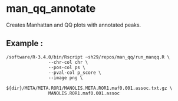 # man_qq_annotate
Creates Manhattan and QQ plots with annotated peaks.

## Example :

```
/software/R-3.4.0/bin/Rscript ~sh29/repos/man_qq/run_manqq.R \
                --chr-col chr \
                --pos-col ps \
                --pval-col p_score \
                --image png \
                ${dir}/META/META.ROR1/MANOLIS.META.ROR1.maf0.001.assoc.txt.gz \
                MANOLIS.ROR1.maf0.001.assoc
```
